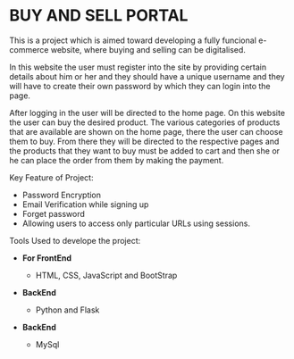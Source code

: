 # BUY AND SELL PORTAL
This is a project which is aimed toward developing a fully funcional e-commerce website, where buying and selling can be digitalised. 

In this website the user must register into the site by providing certain details about him or her and they should have a unique username and they will have to create their own password by which they can login into the page.

After logging in the user will be directed to the home page. On this website the user can buy the desired product. The various categories of products that are available are shown on the home page, there the user can choose them to buy. From there they will be directed to the respective pages and the products that they want to buy must be added to cart and then she or he can place the order from them by making the payment.

Key Feature of Project:
* Password Encryption
* Email Verification while signing up
* Forget password
* Allowing users to access only particular URLs using sessions.

Tools Used to develope the project:
* **For FrontEnd**
  * HTML, CSS, JavaScript and BootStrap
 
* **BackEnd**
  * Python and Flask
  
* **BackEnd**
  * MySql
